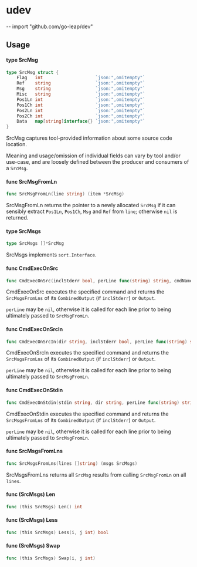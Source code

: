 # udev
--
    import "github.com/go-leap/dev"


## Usage

#### type SrcMsg

```go
type SrcMsg struct {
	Flag   int                    `json:",omitempty"`
	Ref    string                 `json:",omitempty"`
	Msg    string                 `json:",omitempty"`
	Misc   string                 `json:",omitempty"`
	Pos1Ln int                    `json:",omitempty"`
	Pos1Ch int                    `json:",omitempty"`
	Pos2Ln int                    `json:",omitempty"`
	Pos2Ch int                    `json:",omitempty"`
	Data   map[string]interface{} `json:",omitempty"`
}
```

SrcMsg captures tool-provided information about some source code location.

Meaning and usage/omission of individual fields can vary by tool and/or
use-case, and are loosely defined between the producer and consumers of a
`SrcMsg`.

#### func  SrcMsgFromLn

```go
func SrcMsgFromLn(line string) (item *SrcMsg)
```
SrcMsgFromLn returns the pointer to a newly allocated `SrcMsg` if it can
sensibly extract `Pos1Ln`, `Pos1Ch`, `Msg` and `Ref` from `line`; otherwise
`nil` is returned.

#### type SrcMsgs

```go
type SrcMsgs []*SrcMsg
```

SrcMsgs implements `sort.Interface`.

#### func  CmdExecOnSrc

```go
func CmdExecOnSrc(inclStderr bool, perLine func(string) string, cmdName string, cmdArgs ...string) SrcMsgs
```
CmdExecOnSrc executes the specified command and returns the `SrcMsgsFromLns` of
its `CombinedOutput` (if `inclStderr`) or `Output`.

`perLine` may be `nil`, otherwise it is called for each line prior to being
ultimately passed to `SrcMsgFromLn`.

#### func  CmdExecOnSrcIn

```go
func CmdExecOnSrcIn(dir string, inclStderr bool, perLine func(string) string, cmdName string, cmdArgs ...string) SrcMsgs
```
CmdExecOnSrcIn executes the specified command and returns the `SrcMsgsFromLns`
of its `CombinedOutput` (if `inclStderr`) or `Output`.

`perLine` may be `nil`, otherwise it is called for each line prior to being
ultimately passed to `SrcMsgFromLn`.

#### func  CmdExecOnStdin

```go
func CmdExecOnStdin(stdin string, dir string, perLine func(string) string, cmdName string, cmdArgs ...string) (SrcMsgs, error)
```
CmdExecOnStdin executes the specified command and returns the `SrcMsgsFromLns`
of its `CombinedOutput` (if `inclStderr`) or `Output`.

`perLine` may be `nil`, otherwise it is called for each line prior to being
ultimately passed to `SrcMsgFromLn`.

#### func  SrcMsgsFromLns

```go
func SrcMsgsFromLns(lines []string) (msgs SrcMsgs)
```
SrcMsgsFromLns returns all `SrcMsg` results from calling `SrcMsgFromLn` on all
`lines`.

#### func (SrcMsgs) Len

```go
func (this SrcMsgs) Len() int
```

#### func (SrcMsgs) Less

```go
func (this SrcMsgs) Less(i, j int) bool
```

#### func (SrcMsgs) Swap

```go
func (this SrcMsgs) Swap(i, j int)
```
